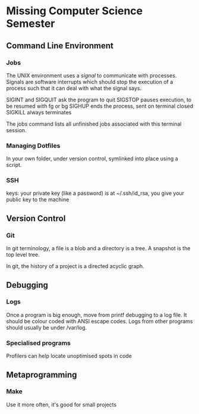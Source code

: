 # Missing Computer Science Semester
## Command Line Environment
### Jobs
The UNIX environment uses a *signal* to communicate with processes. Signals are software interrupts which should stop the execution of a process such that it can deal with what the signal says.

SIGINT and SIGQUIT ask the program to quit
SIGSTOP pauses execution, to be resumed with fg or bg
SIGHUP ends the process, sent on terminal closed
SIGKILL always terminates

The jobs command lists all unfinished jobs associated with this terminal session.

### Managing Dotfiles
In your own folder, under version control, symlinked into place using a script.

### SSH
keys: your private key (like a password) is at ~/.ssh/id\_rsa, you give your public key to the machine

## Version Control
### Git
In git terminology, a file is a blob and a directory is a tree. A snapshot is the top level tree.

In git, the history of a project is a directed acyclic graph.

## Debugging
### Logs
Once a program is big enough, move from printf debugging to a log file. It should be colour coded with ANSI escape codes. Logs from other programs should usually be under /var/log.

### Specialised programs
Profilers can help locate unoptimised spots in code

## Metaprogramming
### Make
Use it more often, it's good for small projects
